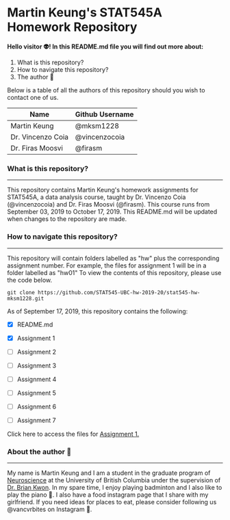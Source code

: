 # **Martin Keung's STAT545A Homework Repository**

**Hello visitor :alien:! In this README.md file you will find out more about:**

1.  What is this repository?
2.  How to navigate this repository?
3.  The author :boy:

Below is a table of all the authors of this repository should you wish to contact one of us. 

Name | Github Username
-----|----------------
Martin Keung | @mksm1228
Dr. Vincenzo Coia | @vincenzocoia
Dr. Firas Moosvi | @firasm

### **What is this repository?**

---------------------------------

This repository contains Martin Keung's homework assignments for STAT545A, a data analysis course, taught by Dr. Vincenzo Coia (@vincenzocoia) and Dr. Firas Moosvi (@firasm). This course runs from September 03, 2019 to October 17, 2019. This README.md will be updated when changes to the repository are made. 



### **How to navigate this repository?**

---------------------------------------------------------------------

This repository will contain folders labelled as "hw" plus the corresponding assignment number. For example, the files for assignment 1 will be in a folder labelled as "hw01" To view the contents of this repository, please use the code below. 

```
git clone https://github.com/STAT545-UBC-hw-2019-20/stat545-hw-mksm1228.git
```

As of September 17, 2019, this repository contains the following:
- [x] README.md
- [x] Assignment 1
- [ ] Assignment 2
- [ ] Assignment 3
- [ ] Assignment 4
- [ ] Assignment 5
- [ ] Assignment 6
- [ ] Assignment 7


Click here to access the files for [Assignment 1.](https://github.com/STAT545-UBC-hw-2019-20/stat545-hw-mksm1228/tree/master/hw01)

### **About the author** :boy:

---------------------------------------------------------------------

My name is Martin Keung and I am a student in the graduate program of [Neuroscience](https://neuroscience.centreforbrainhealth.ca/) at the University of British Columbia under the supervision of [Dr. Brian Kwon](https://icord.org/researchers/dr-brian-kwon/). In my spare time, I enjoy playing badminton and I also like to play the piano :musical_note:. I also have a food instagram page that I share with my girlfriend. If you need ideas for places to eat, please consider following us @vancvrbites on Instagram :sushi:. 

